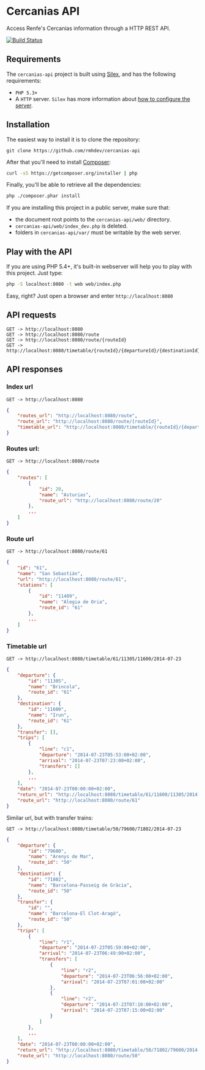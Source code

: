 # Cercanias API

Access Renfe's Cercanias information through a HTTP REST API.

[![Build Status](https://travis-ci.org/rmhdev/cercanias-api.svg?branch=master)](https://travis-ci.org/rmhdev/cercanias-api)

## Requirements

The `cercanias-api` project is built using [Silex][], and has the following requirements:

- `PHP 5.3+`
- A `HTTP` server. `Silex` has more information about [how to configure the server][].

## Installation

The easiest way to install it is to clone the repository:

```
git clone https://github.com/rmhdev/cercanias-api
```

After that you'll need to install [Composer][]:

```bash
curl -sS https://getcomposer.org/installer | php
```

Finally, you'll be able to retrieve all the dependencies:

```bash
php ./composer.phar install
```

If you are installing this project in a public server, make sure that:

- the document root points to the `cercanias-api/web/` directory.
- `cercanias-api/web/index_dev.php` is deleted.
- folders in `cercanias-api/var/` must be writable by the web server.

## Play with the API

If you are using PHP 5.4+, it's built-in webserver will help you to play with this project. Just type:

```bash
php -S localhost:8080 -t web web/index.php
```

Easy, right? Just open a browser and enter `http://localhost:8080`

## API requests

```
GET -> http://localhost:8080
GET -> http://localhost:8080/route
GET -> http://localhost:8080/route/{routeId}
GET -> http://localhost:8080/timetable/{routeId}/{departureId}/{destinationId}/{date}
```

## API responses

### Index url

`GET -> http://localhost:8080`

```json
{
    "routes_url": "http://localhost:8080/route",
    "route_url": "http://localhost:8080/route/{routeId}",
    "timetable_url": "http://localhost:8080/timetable/{routeId}/{departureId}/{destinationId}/{date}"
}
```

### Routes url:

`GET -> http://localhost:8080/route`

```json
{
    "routes": [
        {
            "id": 20,
            "name": "Asturias",
            "route_url": "http://localhost:8080/route/20"
        },
        ...
    ]
}
```

### Route url

`GET -> http://localhost:8080/route/61`

```json
{
    "id": "61",
    "name": "San Sebastián",
    "url": "http://localhost:8080/route/61",
    "stations": [
        {
            "id": "11409",
            "name": "Alegia de Oria",
            "route_id": "61"
        },
        ...
    ]
}
```

### Timetable url

`GET -> http://localhost:8080/timetable/61/11305/11600/2014-07-23`

```json
{
    "departure": {
        "id": "11305",
        "name": "Brincola",
        "route_id": "61"
    },
    "destination": {
        "id": "11600",
        "name": "Irun",
        "route_id": "61"
    },
    "transfer": [],
    "trips": [
        {
            "line": "c1",
            "departure": "2014-07-23T05:53:00+02:00",
            "arrival": "2014-07-23T07:23:00+02:00",
            "transfers": []
        },
        ...
    ],
    "date": "2014-07-23T00:00:00+02:00",
    "return_url": "http://localhost:8080/timetable/61/11600/11305/2014-07-23",
    "route_url": "http://localhost:8080/route/61"
}
```

Similar url, but with transfer trains:

`GET -> http://localhost:8080/timetable/50/79600/71802/2014-07-23`

```json
{
    "departure": {
        "id": "79600",
        "name": "Arenys de Mar",
        "route_id": "50"
    },
    "destination": {
        "id": "71802",
        "name": "Barcelona-Passeig de Gràcia",
        "route_id": "50"
    },
    "transfer": {
        "id": "",
        "name": "Barcelona-El Clot-Aragò",
        "route_id": "50"
    },
    "trips": [
        {
            "line": "r1",
            "departure": "2014-07-23T05:59:00+02:00",
            "arrival": "2014-07-23T06:49:00+02:00",
            "transfers": [
                {
                    "line": "r2",
                    "departure": "2014-07-23T06:56:00+02:00",
                    "arrival": "2014-07-23T07:01:00+02:00"
                },
                {
                    "line": "r2",
                    "departure": "2014-07-23T07:10:00+02:00",
                    "arrival": "2014-07-23T07:15:00+02:00"
                }
            ]
        },
        ...
    ], 
    "date": "2014-07-23T00:00:00+02:00", 
    "return_url": "http://localhost:8080/timetable/50/71802/79600/2014-07-23", 
    "route_url": "http://localhost:8080/route/50"
}
```

[Silex]: http://silex.sensiolabs.org/
[how to configure the server]: http://silex.sensiolabs.org/doc/web_servers.html
[Composer]: https://getcomposer.org/
